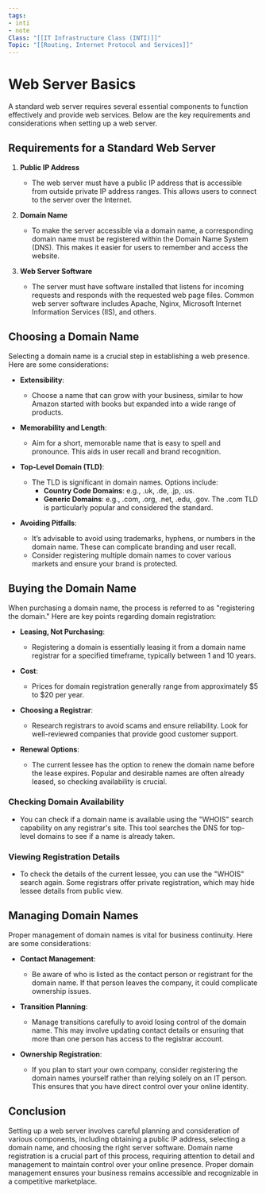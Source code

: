 ```yaml
---
tags: 
- inti
- note
Class: "[[IT Infrastructure Class (INTI)]]"
Topic: "[[Routing, Internet Protocol and Services]]"
---
```


# Web Server Basics

A standard web server requires several essential components to function effectively and provide web services. Below are the key requirements and considerations when setting up a web server.

## Requirements for a Standard Web Server

1. **Public IP Address**
   - The web server must have a public IP address that is accessible from outside private IP address ranges. This allows users to connect to the server over the Internet.

2. **Domain Name**
   - To make the server accessible via a domain name, a corresponding domain name must be registered within the Domain Name System (DNS). This makes it easier for users to remember and access the website.

3. **Web Server Software**
   - The server must have software installed that listens for incoming requests and responds with the requested web page files. Common web server software includes Apache, Nginx, Microsoft Internet Information Services (IIS), and others.

## Choosing a Domain Name

Selecting a domain name is a crucial step in establishing a web presence. Here are some considerations:

- **Extensibility**: 
  - Choose a name that can grow with your business, similar to how Amazon started with books but expanded into a wide range of products.

- **Memorability and Length**: 
  - Aim for a short, memorable name that is easy to spell and pronounce. This aids in user recall and brand recognition.

- **Top-Level Domain (TLD)**: 
  - The TLD is significant in domain names. Options include:
    - **Country Code Domains**: e.g., .uk, .de, .jp, .us.
    - **Generic Domains**: e.g., .com, .org, .net, .edu, .gov. The .com TLD is particularly popular and considered the standard.

- **Avoiding Pitfalls**:
  - It’s advisable to avoid using trademarks, hyphens, or numbers in the domain name. These can complicate branding and user recall.
  - Consider registering multiple domain names to cover various markets and ensure your brand is protected.

## Buying the Domain Name

When purchasing a domain name, the process is referred to as "registering the domain." Here are key points regarding domain registration:

- **Leasing, Not Purchasing**: 
  - Registering a domain is essentially leasing it from a domain name registrar for a specified timeframe, typically between 1 and 10 years.

- **Cost**: 
  - Prices for domain registration generally range from approximately $5 to $20 per year.

- **Choosing a Registrar**: 
  - Research registrars to avoid scams and ensure reliability. Look for well-reviewed companies that provide good customer support.

- **Renewal Options**: 
  - The current lessee has the option to renew the domain name before the lease expires. Popular and desirable names are often already leased, so checking availability is crucial.

### Checking Domain Availability
- You can check if a domain name is available using the "WHOIS" search capability on any registrar's site. This tool searches the DNS for top-level domains to see if a name is already taken.

### Viewing Registration Details
- To check the details of the current lessee, you can use the "WHOIS" search again. Some registrars offer private registration, which may hide lessee details from public view.

## Managing Domain Names

Proper management of domain names is vital for business continuity. Here are some considerations:

- **Contact Management**: 
  - Be aware of who is listed as the contact person or registrant for the domain name. If that person leaves the company, it could complicate ownership issues.

- **Transition Planning**: 
  - Manage transitions carefully to avoid losing control of the domain name. This may involve updating contact details or ensuring that more than one person has access to the registrar account.

- **Ownership Registration**: 
  - If you plan to start your own company, consider registering the domain names yourself rather than relying solely on an IT person. This ensures that you have direct control over your online identity.

## Conclusion

Setting up a web server involves careful planning and consideration of various components, including obtaining a public IP address, selecting a domain name, and choosing the right server software. Domain name registration is a crucial part of this process, requiring attention to detail and management to maintain control over your online presence. Proper domain management ensures your business remains accessible and recognizable in a competitive marketplace.

